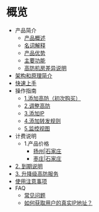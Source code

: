 # 概览

* 产品简介
    * [产品概述](uantiddos/uads/concepts/overview) 
    * [名词解释](uantiddos/uads/concepts/term) 
    * [产品优势](uantiddos/uads/concepts/advantage)
    * [主要功能](uantiddos/uads/concepts/function)
    * [高防机房差异说明](uantiddos/uads/concepts/ipnumbers)
* [架构和原理简介](uantiddos/uads/architecture)
* [快速上手](uantiddos/uads/common) 
* 操作指南
    * [1.添加高防（初次购买）](uantiddos/uads/opintro/add)
    * [2.调整高防](uantiddos/uads/opintro/upgrade)
    * [3.添加IP](uantiddos/uads/opintro/addip)
    * [4.添加转发规则](uantiddos/uads/opintro/addrules)
    * [5.监控视图](uantiddos/uads/opintro/dashboard)
* 计费说明
    * 1.产品价格
      * [扬州|石家庄](uantiddos/uads/price/bgp)
      * [枣庄|石家庄](uantiddos/uads/price/zaozhuang-price)
* [2. 到期说明](uantiddos/uads/opintro/invalid)
* [3. 升降级高防服务](uantiddos/uads/price/upgrade)
* [使用注意事项](uantiddos/uads/warning)
* FAQ
    * [常见问题](uantiddos/uads/faq/game)
    * [如何获取用户的真实IP地址？](uantiddos/uads/faq/howtogetip)
    


​    
​        

